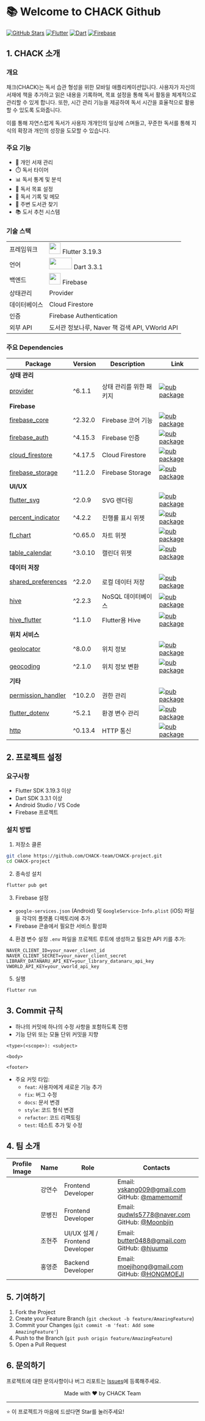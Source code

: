 # 📚 Welcome to CHACK Github

[![GitHub Stars](https://img.shields.io/github/stars/CHACK-team/CHACK-project?style=social)](https://github.com/ChackTeam/Chack)
[![Flutter](https://img.shields.io/badge/Flutter-3.19.3-blue.svg)](https://flutter.dev)
[![Dart](https://img.shields.io/badge/Dart-3.3.1-blue.svg)](https://dart.dev)
[![Firebase](https://img.shields.io/badge/Firebase-latest-orange.svg)](https://firebase.google.com)

## 1. CHACK 소개

### 개요
채크(CHACK)는 독서 습관 형성을 위한 모바일 애플리케이션입니다. 사용자가 자신의 서재에 책을 추가하고 읽은 내용을 기록하며, 목표 설정을 통해 독서 활동을 체계적으로 관리할 수 있게 합니다. 또한, 시간 관리 기능을 제공하여 독서 시간을 효율적으로 활용할 수 있도록 도와줍니다.

이를 통해 자연스럽게 독서가 사용자 개개인의 일상에 스며들고, 꾸준한 독서를 통해 지식의 확장과 개인의 성장을 도모할 수 있습니다.

### 주요 기능
- 📖 개인 서재 관리
- ⏱️ 독서 타이머
- 📊 독서 통계 및 분석
- 🎯 독서 목표 설정
- 📝 독서 기록 및 메모
- 📍 주변 도서관 찾기
- 📚 도서 추천 시스템

### 기술 스택
<table>
    <tr>
        <td>프레임워크</td>
        <td>
            <img src="https://storage.googleapis.com/cms-storage-bucket/ec64036b4eacc9f3fd73.svg" width="30" height="30"/>
            Flutter 3.19.3
        </td>
    </tr>
    <tr>
        <td>언어</td>
        <td>
            <img src="https://dart.dev/assets/img/shared/dart/logo+text/horizontal/white.svg" width="60" height="30"/>
            Dart 3.3.1
        </td>
    </tr>
    <tr>
        <td>백엔드</td>
        <td>
            <img src="https://www.vectorlogo.zone/logos/firebase/firebase-icon.svg" width="30" height="30"/>
            Firebase
        </td>
    </tr>
    <tr>
        <td>상태관리</td>
        <td>Provider</td>
    </tr>
    <tr>
        <td>데이터베이스</td>
        <td>Cloud Firestore</td>
    </tr>
    <tr>
        <td>인증</td>
        <td>Firebase Authentication</td>
    </tr>
    <tr>
        <td>외부 API</td>
        <td>도서관 정보나루, Naver 책 검색 API, VWorld API</td>
    </tr>
</table>

### 주요 Dependencies
| Package | Version | Description | Link |
|---------|---------|-------------|------|
| **상태 관리** |
| [provider](https://pub.dev/packages/provider) | ^6.1.1 | 상태 관리를 위한 패키지 | [![pub package](https://img.shields.io/pub/v/provider.svg)](https://pub.dev/packages/provider) |
| **Firebase** |
| [firebase_core](https://pub.dev/packages/firebase_core) | ^2.32.0 | Firebase 코어 기능 | [![pub package](https://img.shields.io/pub/v/firebase_core.svg)](https://pub.dev/packages/firebase_core) |
| [firebase_auth](https://pub.dev/packages/firebase_auth) | ^4.15.3 | Firebase 인증 | [![pub package](https://img.shields.io/pub/v/firebase_auth.svg)](https://pub.dev/packages/firebase_auth) |
| [cloud_firestore](https://pub.dev/packages/cloud_firestore) | ^4.17.5 | Cloud Firestore | [![pub package](https://img.shields.io/pub/v/cloud_firestore.svg)](https://pub.dev/packages/cloud_firestore) |
| [firebase_storage](https://pub.dev/packages/firebase_storage) | ^11.2.0 | Firebase Storage | [![pub package](https://img.shields.io/pub/v/firebase_storage.svg)](https://pub.dev/packages/firebase_storage) |
| **UI/UX** |
| [flutter_svg](https://pub.dev/packages/flutter_svg) | ^2.0.9 | SVG 렌더링 | [![pub package](https://img.shields.io/pub/v/flutter_svg.svg)](https://pub.dev/packages/flutter_svg) |
| [percent_indicator](https://pub.dev/packages/percent_indicator) | ^4.2.2 | 진행률 표시 위젯 | [![pub package](https://img.shields.io/pub/v/percent_indicator.svg)](https://pub.dev/packages/percent_indicator) |
| [fl_chart](https://pub.dev/packages/fl_chart) | ^0.65.0 | 차트 위젯 | [![pub package](https://img.shields.io/pub/v/fl_chart.svg)](https://pub.dev/packages/fl_chart) |
| [table_calendar](https://pub.dev/packages/table_calendar) | ^3.0.10 | 캘린더 위젯 | [![pub package](https://img.shields.io/pub/v/table_calendar.svg)](https://pub.dev/packages/table_calendar) |
| **데이터 저장** |
| [shared_preferences](https://pub.dev/packages/shared_preferences) | ^2.2.0 | 로컬 데이터 저장 | [![pub package](https://img.shields.io/pub/v/shared_preferences.svg)](https://pub.dev/packages/shared_preferences) |
| [hive](https://pub.dev/packages/hive) | ^2.2.3 | NoSQL 데이터베이스 | [![pub package](https://img.shields.io/pub/v/hive.svg)](https://pub.dev/packages/hive) |
| [hive_flutter](https://pub.dev/packages/hive_flutter) | ^1.1.0 | Flutter용 Hive | [![pub package](https://img.shields.io/pub/v/hive_flutter.svg)](https://pub.dev/packages/hive_flutter) |
| **위치 서비스** |
| [geolocator](https://pub.dev/packages/geolocator) | ^8.0.0 | 위치 정보 | [![pub package](https://img.shields.io/pub/v/geolocator.svg)](https://pub.dev/packages/geolocator) |
| [geocoding](https://pub.dev/packages/geocoding) | ^2.1.0 | 위치 정보 변환 | [![pub package](https://img.shields.io/pub/v/geocoding.svg)](https://pub.dev/packages/geocoding) |
| **기타** |
| [permission_handler](https://pub.dev/packages/permission_handler) | ^10.2.0 | 권한 관리 | [![pub package](https://img.shields.io/pub/v/permission_handler.svg)](https://pub.dev/packages/permission_handler) |
| [flutter_dotenv](https://pub.dev/packages/flutter_dotenv) | ^5.2.1 | 환경 변수 관리 | [![pub package](https://img.shields.io/pub/v/flutter_dotenv.svg)](https://pub.dev/packages/flutter_dotenv) |
| [http](https://pub.dev/packages/http) | ^0.13.4 | HTTP 통신 | [![pub package](https://img.shields.io/pub/v/http.svg)](https://pub.dev/packages/http) |

## 2. 프로젝트 설정

### 요구사항
- Flutter SDK 3.19.3 이상
- Dart SDK 3.3.1 이상
- Android Studio / VS Code
- Firebase 프로젝트

### 설치 방법
1. 저장소 클론
```bash
git clone https://github.com/CHACK-team/CHACK-project.git
cd CHACK-project
```

2. 종속성 설치
```bash
flutter pub get
```

3. Firebase 설정
- `google-services.json` (Android) 및 `GoogleService-Info.plist` (iOS) 파일을 각각의 플랫폼 디렉토리에 추가
- Firebase 콘솔에서 필요한 서비스 활성화

4. 환경 변수 설정
`.env` 파일을 프로젝트 루트에 생성하고 필요한 API 키를 추가:
```
NAVER_CLIENT_ID=your_naver_client_id
NAVER_CLIENT_SECRET=your_naver_client_secret
LIBRARY_DATANARU_API_KEY=your_library_datanaru_api_key
VWORLD_API_KEY=your_vworld_api_key
```

5. 실행
```bash
flutter run
```

## 3. Commit 규칙
- 하나의 커밋에 하나의 수정 사항을 포함하도록 진행
- 기능 단위 또는 모듈 단위 커밋을 지향
```
<type>(<scope>): <subject>

<body>

<footer>
```

* 주요 커밋 타입:
    * `feat`: 사용자에게 새로운 기능 추가
    * `fix`: 버그 수정
    * `docs`: 문서 변경
    * `style`: 코드 형식 변경
    * `refactor`: 코드 리팩토링
    * `test`: 테스트 추가 및 수정

## 4. 팀 소개
| Profile Image | Name | Role | Contacts |
|--------------|------|------|-----------|
| | 강연수 | Frontend Developer | Email: yskang009@gmail.com<br>GitHub: [@mamemomif](https://github.com/mamemomif) |
| | 문병진 | Frontend Developer | Email: qudwls5778@naver.com<br>GitHub: [@Moonbjin](https://github.com/Moonbjin) |
| | 조현주 | UI/UX 설계 / Frontend Developer | Email: butter0488@gmail.com<br>GitHub: [@hjuump](https://github.com/hjuump) |
| | 홍영준 | Backend Developer | Email: moejihong@gmail.com<br>GitHub: [@HONGMOEJI](https://github.com/HONGMOEJI) |

## 5. 기여하기
1. Fork the Project
2. Create your Feature Branch (`git checkout -b feature/AmazingFeature`)
3. Commit your Changes (`git commit -m 'feat: Add some AmazingFeature'`)
4. Push to the Branch (`git push origin feature/AmazingFeature`)
5. Open a Pull Request

## 6. 문의하기
프로젝트에 대한 문의사항이나 버그 리포트는 [Issues](https://github.com/CHACK-team/CHACK-project/issues)에 등록해주세요.

<p align="center">Made with ❤️ by CHACK Team</p>

---
⭐️ 이 프로젝트가 마음에 드셨다면 Star를 눌러주세요!